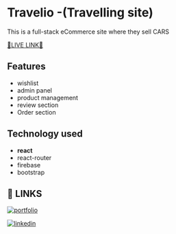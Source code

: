 # Travelio -(Travelling site)

This is a full-stack eCommerce site where they sell CARS

[🔷LIVE LINK🔷 ](https://tavelio-4fca8.web.app/)

## Features

-   wishlist
-   admin panel
-   product management
-   review section
-   Order section

## Technology used

-   **react**
-   react-router
-   firebase
-   bootstrap

## 🔗 LINKS

[![portfolio](https://img.shields.io/badge/my_portfolio-000?style=for-the-badge&logo=ko-fi&logoColor=white)](https://www.shahjalal.net/)

[![linkedin](https://img.shields.io/badge/linkedin-0A66C2?style=for-the-badge&logo=linkedin&logoColor=white)](https://www.linkedin.com/in/m-shahjalal)
